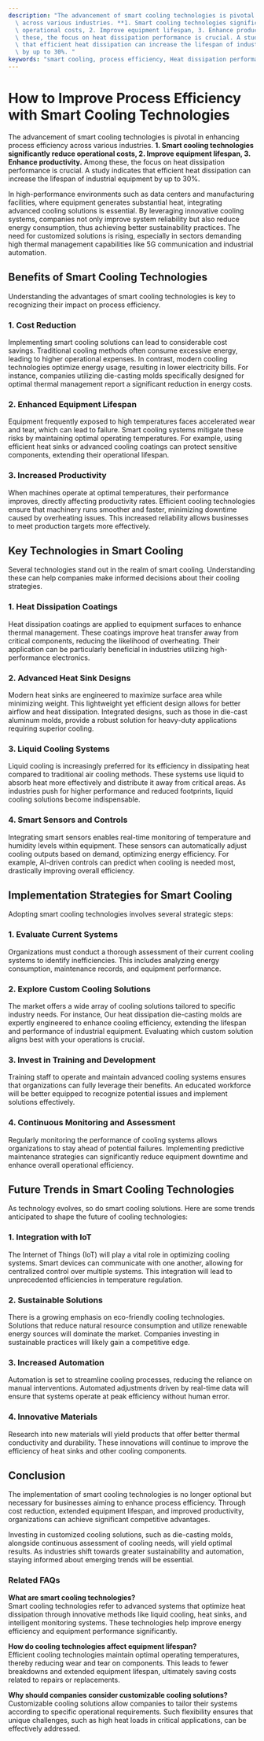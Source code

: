 ```yaml
---
description: "The advancement of smart cooling technologies is pivotal in enhancing process efficiency\
  \ across various industries. **1. Smart cooling technologies significantly reduce\
  \ operational costs, 2. Improve equipment lifespan, 3. Enhance productivity.** Among\
  \ these, the focus on heat dissipation performance is crucial. A study indicates\
  \ that efficient heat dissipation can increase the lifespan of industrial equipment\
  \ by up to 30%. "
keywords: "smart cooling, process efficiency, Heat dissipation performance, Die casting process"
---
```

# How to Improve Process Efficiency with Smart Cooling Technologies

The advancement of smart cooling technologies is pivotal in enhancing process efficiency across various industries. **1. Smart cooling technologies significantly reduce operational costs, 2. Improve equipment lifespan, 3. Enhance productivity.** Among these, the focus on heat dissipation performance is crucial. A study indicates that efficient heat dissipation can increase the lifespan of industrial equipment by up to 30%. 

In high-performance environments such as data centers and manufacturing facilities, where equipment generates substantial heat, integrating advanced cooling solutions is essential. By leveraging innovative cooling systems, companies not only improve system reliability but also reduce energy consumption, thus achieving better sustainability practices. The need for customized solutions is rising, especially in sectors demanding high thermal management capabilities like 5G communication and industrial automation.

## **Benefits of Smart Cooling Technologies**

Understanding the advantages of smart cooling technologies is key to recognizing their impact on process efficiency.

### **1. Cost Reduction**

Implementing smart cooling solutions can lead to considerable cost savings. Traditional cooling methods often consume excessive energy, leading to higher operational expenses. In contrast, modern cooling technologies optimize energy usage, resulting in lower electricity bills. For instance, companies utilizing die-casting molds specifically designed for optimal thermal management report a significant reduction in energy costs.

### **2. Enhanced Equipment Lifespan**

Equipment frequently exposed to high temperatures faces accelerated wear and tear, which can lead to failure. Smart cooling systems mitigate these risks by maintaining optimal operating temperatures. For example, using efficient heat sinks or advanced cooling coatings can protect sensitive components, extending their operational lifespan.

### **3. Increased Productivity**

When machines operate at optimal temperatures, their performance improves, directly affecting productivity rates. Efficient cooling technologies ensure that machinery runs smoother and faster, minimizing downtime caused by overheating issues. This increased reliability allows businesses to meet production targets more effectively.

## **Key Technologies in Smart Cooling**

Several technologies stand out in the realm of smart cooling. Understanding these can help companies make informed decisions about their cooling strategies.

### **1. Heat Dissipation Coatings**

Heat dissipation coatings are applied to equipment surfaces to enhance thermal management. These coatings improve heat transfer away from critical components, reducing the likelihood of overheating. Their application can be particularly beneficial in industries utilizing high-performance electronics.

### **2. Advanced Heat Sink Designs**

Modern heat sinks are engineered to maximize surface area while minimizing weight. This lightweight yet efficient design allows for better airflow and heat dissipation. Integrated designs, such as those in die-cast aluminum molds, provide a robust solution for heavy-duty applications requiring superior cooling.

### **3. Liquid Cooling Systems**

Liquid cooling is increasingly preferred for its efficiency in dissipating heat compared to traditional air cooling methods. These systems use liquid to absorb heat more effectively and distribute it away from critical areas. As industries push for higher performance and reduced footprints, liquid cooling solutions become indispensable.

### **4. Smart Sensors and Controls**

Integrating smart sensors enables real-time monitoring of temperature and humidity levels within equipment. These sensors can automatically adjust cooling outputs based on demand, optimizing energy efficiency. For example, AI-driven controls can predict when cooling is needed most, drastically improving overall efficiency.

## **Implementation Strategies for Smart Cooling**

Adopting smart cooling technologies involves several strategic steps:

### **1. Evaluate Current Systems**

Organizations must conduct a thorough assessment of their current cooling systems to identify inefficiencies. This includes analyzing energy consumption, maintenance records, and equipment performance.

### **2. Explore Custom Cooling Solutions**

The market offers a wide array of cooling solutions tailored to specific industry needs. For instance, Our heat dissipation die-casting molds are expertly engineered to enhance cooling efficiency, extending the lifespan and performance of industrial equipment. Evaluating which custom solution aligns best with your operations is crucial.

### **3. Invest in Training and Development**

Training staff to operate and maintain advanced cooling systems ensures that organizations can fully leverage their benefits. An educated workforce will be better equipped to recognize potential issues and implement solutions effectively.

### **4. Continuous Monitoring and Assessment**

Regularly monitoring the performance of cooling systems allows organizations to stay ahead of potential failures. Implementing predictive maintenance strategies can significantly reduce equipment downtime and enhance overall operational efficiency.

## **Future Trends in Smart Cooling Technologies**

As technology evolves, so do smart cooling solutions. Here are some trends anticipated to shape the future of cooling technologies:

### **1. Integration with IoT**

The Internet of Things (IoT) will play a vital role in optimizing cooling systems. Smart devices can communicate with one another, allowing for centralized control over multiple systems. This integration will lead to unprecedented efficiencies in temperature regulation.

### **2. Sustainable Solutions**

There is a growing emphasis on eco-friendly cooling technologies. Solutions that reduce natural resource consumption and utilize renewable energy sources will dominate the market. Companies investing in sustainable practices will likely gain a competitive edge.

### **3. Increased Automation**

Automation is set to streamline cooling processes, reducing the reliance on manual interventions. Automated adjustments driven by real-time data will ensure that systems operate at peak efficiency without human error.

### **4. Innovative Materials**

Research into new materials will yield products that offer better thermal conductivity and durability. These innovations will continue to improve the efficiency of heat sinks and other cooling components.

## **Conclusion**

The implementation of smart cooling technologies is no longer optional but necessary for businesses aiming to enhance process efficiency. Through cost reduction, extended equipment lifespan, and improved productivity, organizations can achieve significant competitive advantages. 

Investing in customized cooling solutions, such as die-casting molds, alongside continuous assessment of cooling needs, will yield optimal results. As industries shift towards greater sustainability and automation, staying informed about emerging trends will be essential.

### **Related FAQs**

**What are smart cooling technologies?**  
Smart cooling technologies refer to advanced systems that optimize heat dissipation through innovative methods like liquid cooling, heat sinks, and intelligent monitoring systems. These technologies help improve energy efficiency and equipment performance significantly.

**How do cooling technologies affect equipment lifespan?**  
Efficient cooling technologies maintain optimal operating temperatures, thereby reducing wear and tear on components. This leads to fewer breakdowns and extended equipment lifespan, ultimately saving costs related to repairs or replacements.

**Why should companies consider customizable cooling solutions?**  
Customizable cooling solutions allow companies to tailor their systems according to specific operational requirements. Such flexibility ensures that unique challenges, such as high heat loads in critical applications, can be effectively addressed.

